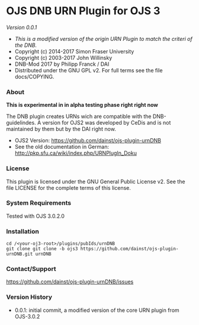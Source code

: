 # OJS DNB URN Plugin for OJS 3
*Version  0.0.1*

 * *This is a modified version of the origin URN Plugin to match the criteri of the DNB.*
 * Copyright (c) 2014-2017 Simon Fraser University
 * Copyright (c) 2003-2017 John Willinsky
 * DNB-Mod 2017 by Philipp Franck / DAI
 * Distributed under the GNU GPL v2. For full terms see the file docs/COPYING.
 
### About

**This is experimental in in alpha testing phase right right now**

The DNB plugin creates URNs wich are compatible with the DNB-guidelindes. 
A version for OJS2 was developed by CeDis and is not maintained by them but by
the DAI right now.
* OJS2 Version: https://github.com/dainst/ojs-plugin-urnDNB
* See the old documentation in German: http://pkp.sfu.ca/wiki/index.php/URNPlugIn_Doku

### License
This plugin is licensed under the GNU General Public License v2. See the file LICENSE for the 
complete terms of this license.

### System Requirements
Tested with OJS 3.0.2.0

### Installation

    cd /<your-oj3-root>/plugins/pubIds/urnDNB
    git clone git clone -b ojs3 https://github.com/dainst/ojs-plugin-urnDNB.git urnDNB
    
### Contact/Support
https://github.com/dainst/ojs-plugin-urnDNB/issues

### Version History
* 0.0.1: initial commit, a modified version of the core URN plugin from OJS-3.0.2